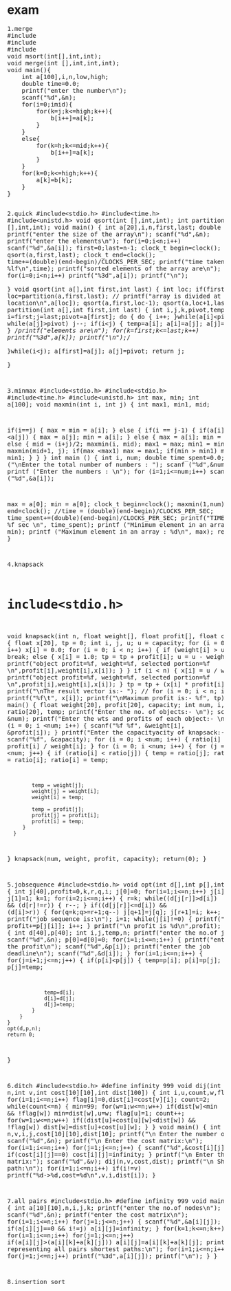 # exam


<!DOCTYPE html>
<html>
<body>
<pre>
1.merge
#include<stdio.h>
#include<time.h>
#include<unistd.h>
void msort(int[],int,int);
void merge(int [],int,int,int);
void main(){
	int a[100],i,n,low,high;
	double time=0.0;
	printf("enter the number\n");
	scanf("%d",&n);
	for(i=0;i<n;i++){
		scanf("%d",&a[i]);	
	}
	for(i=0;i<n;i++){
		printf("%d",a[i]);
	}
	low=0;high=n-1;
	clock_t begin=clock();
	msort(a,low,high);
	clock_t end=clock();
	printf("after sorting");
	for(i=0;i<n;i++){
		printf("%3d",a[i]);
	}
	time+=(double)(end-begin)/CLOCKS_PER_SEC;
	printf("time spent is %f seconds",time);
}
void msort(int a[],int low,int high){
	int mid;
	if(low<high){
		mid=(low+high)/2;
		msort(a,low,mid);
		msort(a,mid+1,high);
		merge(a,low,mid,high);
	}
}
void merge(int a[],int low,int mid,int high){
	int i,j,h,b[20],k;
	h=low;i=low;j=mid+1;
	while(h<=mid && j<=high){
		if(a[h]<a[j]){
			b[i]=a[h++];
		}
		else{
			b[i]=a[j++];
		}
		i=i+1;
	}
	if(h>mid){
		for(k=j;k<=high;k++){
			b[i++]=a[k];
		}
	}	
	else{
		for(k=h;k<=mid;k++){
			b[i++]=a[k];
		}
	}
	for(k=0;k<=high;k++){
		a[k]=b[k];
	}
}

2.quick
#include<stdio.h>
#include<time.h>
#include<unistd.h>
void qsort(int [],int,int);
int partition(int [],int,int);
void main()
{
	int a[20],i,n,first,last;
	double time=0.0;
	printf("enter the size of the array\n");
	scanf("%d",&n);
	printf("enter the elements\n");
	for(i=0;i<n;i++)
	  scanf("%d",&a[i]);
	first=0;last=n-1;
	clock_t begin=clock();
	qsort(a,first,last);
	clock_t end=clock();
	time+=(double)(end-begin)/CLOCKS_PER_SEC;
	printf("time taken is: %lf\n",time);
	printf("sorted elements of the array are\n");
	for(i=0;i<n;i++)
	  printf("%3d",a[i]);
	printf("\n");    
}
void qsort(int a[],int first,int last)
{
	int loc;
	if(first<last)
	{
		loc=partition(a,first,last);
	//	printf("array is divided at %d location\n",a[loc]);
		qsort(a,first,loc-1);
		qsort(a,loc+1,last);
	}
}
int partition(int a[],int first,int last)
{
	int i,j,k,pivot,temp;
	i=first;j=last;pivot=a[first];
	do
	{
		do
		{
			i++;
		}while(a[i]<pivot);
		while(a[j]>pivot)
		  j--;
		if(i<j)
		{
			temp=a[i];
			a[i]=a[j];
			a[j]=temp;
		}
		/*printf("elements are\n");
		for(k=first;k<=last;k++)
		  printf("%3d",a[k]);
		printf("\n");*/  
	}while(i<j);
	a[first]=a[j];
	a[j]=pivot;
	return j;  
}

3.minmax
#include<stdio.h>
#include<stdio.h>
#include<time.h>
#include<unistd.h>
int max, min;
int a[100];
void maxmin(int i, int j)
{
 int max1, min1, mid;
 
 if(i==j)
 {
  max = min = a[i];
 }
 else
 {
  if(i == j-1)
  {
   if(a[i] <a[j])
   {
    max = a[j];
    min = a[i];
   }
   else
   {
    max = a[i];
    min = a[j];
   }
  }
  else
  {
   mid = (i+j)/2;
   maxmin(i, mid);
   max1 = max; min1 = min;
   maxmin(mid+1, j);
   if(max <max1)
    max = max1;
   if(min > min1)
    min = min1;
  }
 }
}
int main ()
{
 int i, num;
 double time_spent=0.0;
 printf ("\nEnter the total number of numbers : ");
 scanf ("%d",&num);
 printf ("Enter the numbers : \n");
 for (i=1;i<=num;i++)
  scanf ("%d",&a[i]);

 max = a[0];
 min = a[0];
 clock_t begin=clock();
 maxmin(1,num);
 clock_t end=clock();
 //time = (double)(end-begin)/CLOCKS_PER_SEC;
 time_spent+=(double)(end-begin)/CLOCKS_PER_SEC;
 printf("TIME ELAPSE IS %f sec \n", time_spent);
 printf ("Minimum element in an array : %d\n", min);
 printf ("Maximum element in an array : %d\n", max);
 return 0;
}

4.knapsack
# include<stdio.h>
 void knapsack(int n, float weight[], float profit[], float capacity)
{
   float x[20], tp = 0;
   int i, j, u;
   u = capacity;
   for (i = 0; i < n; i++)
      x[i] = 0.0;
   for (i = 0; i < n; i++) 
   {
      if (weight[i] > u)
         break;
      else 
	  {
         x[i] = 1.0;
         tp = tp + profit[i];
         u = u - weight[i];
         printf("object profit=%f, weight=%f, selected portion=%f  \n",profit[i],weight[i],x[i]);
      }
   }
   if (i < n)
   {
     x[i] = u / weight[i];
     printf("object profit=%f, weight=%f, selected portion=%f  \n",profit[i],weight[i],x[i]);
   }
   tp = tp + (x[i] * profit[i]);
  // printf("\nThe result vector is:- ");
  // for (i = 0; i < n; i++)
    //  printf("%f\t", x[i]); 
   printf("\nMaximum profit is:- %f", tp);
}
int main()
{
   float weight[20], profit[20], capacity;
   int num, i, j;
   float ratio[20], temp;
   printf("Enter the no. of objects:- \n");
   scanf("%d", &num);
   printf("Enter the wts and profits of each object:- \n");
   for (i = 0; i <num; i++)
   {
      scanf("%f %f", &weight[i], &profit[i]);
   }
   printf("Enter the capacityacity of knapsack:- \n");
   scanf("%f", &capacity);
   for (i = 0; i <num; i++)
   {
      ratio[i] = profit[i] / weight[i];
   }
   for (i = 0; i <num; i++)
   {
      for (j = i + 1; j <num; j++) 
	  {
         if (ratio[i] < ratio[j])
		  {
            temp = ratio[j];
            ratio[j] = ratio[i];
            ratio[i] = temp;
 
            temp = weight[j];
            weight[j] = weight[i];
            weight[i] = temp;
 
            temp = profit[j];
            profit[j] = profit[i];
            profit[i] = temp;
         }
      }
   }
   knapsack(num, weight, profit, capacity);
   return(0);
}

5.jobsequence
#include<stdio.h>
void opt(int d[],int p[],int n)
{
	int j[40],profit=0,k,r,q,i;
	j[0]=0;
	for(i=1;i<=n;i++)
	 j[i]=0;
	j[1]=1;
	k=1;
	for(i=2;i<=n;i++)
	{
		r=k;
		while((d[j[r]]>d[i]) && (d[r]!=r))
		{
			r--;
		}
		if((d[j[r]]<=d[i]) && (d[i]>r))
		{
			for(q=k;q>=r+1;q--)
			 j[q+1]=j[q];
			j[r+1]=i;
			k++;
		}
	}
	printf("job sequence is:\n");
	i=1;
	while(j[i]!=0)
	{
		printf("%3d",j[i]);
		profit+=p[j[i]];
		i++;
	}
	printf("\n profit is %d\n",profit);
}
int main()
{
	int d[40],p[40];
	int i,j,temp,n;
	printf("enter the no.of jobs\n");
	scanf("%d",&n);
	p[0]=d[0]=0;
	for(i=1;i<=n;i++)
	{
		printf("enter the profit\n");
		scanf("%d",&p[i]);
		printf("enter the job deadline\n");
		scanf("%d",&d[i]);
	}
	for(i=1;i<=n;i++)
	{
		for(j=i+1;j<=n;j++)
		{
			if(p[i]<p[j])
			{
				temp=p[i];
				p[i]=p[j];
				p[j]=temp;
				
				temp=d[i];
				d[i]=d[j];
				d[j]=temp;
			}
		}
	}
	opt(d,p,n);
	return 0;
}

6.ditch
#include<stdio.h>
#define infinity 999
void dij(int n,int v,int cost[10][10],int dist[100])
{
int i,u,count,w,flag[10],min;
for(i=1;i<=n;i++)
flag[i]=0,dist[i]=cost[v][i];
count=2;
while(count<=n)
{
min=99;
for(w=1;w<=n;w++)
if(dist[w]<min && !flag[w])
min=dist[w],u=w;
flag[u]=1;
count++;
for(w=1;w<=n;w++)
if((dist[u]+cost[u][w]<dist[w]) && !flag[w])
dist[w]=dist[u]+cost[u][w];
}
}
void main()
{
int n,v,i,j,cost[10][10],dist[10];
printf("\n Enter the number of nodes:");
scanf("%d",&n);
printf("\n Enter the cost matrix:\n");
for(i=1;i<=n;i++)
for(j=1;j<=n;j++)
{
scanf("%d",&cost[i][j]);
if(cost[i][j]==0)
cost[i][j]=infinity;
}
printf("\n Enter the source matrix:");
scanf("%d",&v);
dij(n,v,cost,dist);
printf("\n Shortest path:\n");
for(i=1;i<=n;i++)
if(i!=v)
printf("%d->%d,cost=%d\n",v,i,dist[i]);
}

7.all pairs
#include<stdio.h>
#define infinity 999
void main()
{
	int a[10][10],n,i,j,k;
	printf("enter the no.of nodes\n");
	scanf("%d",&n);
	printf("enter the cost matrix\n");
	for(i=1;i<=n;i++)
	 for(j=1;j<=n;j++)
	 {
	  scanf("%d",&a[i][j]);
	  if(a[i][j]==0 && i!=j)
	   a[i][j]=infinity;
     }
    for(k=1;k<=n;k++)
      for(i=1;i<=n;i++)
        for(j=1;j<=n;j++)
           if(a[i][j]>(a[i][k]+a[k][j]))
            a[i][j]=a[i][k]+a[k][j];
    printf("matrix representing all pairs shortest paths:\n");
    for(i=1;i<=n;i++)
    {
     for(j=1;j<=n;j++)
     	printf("%3d",a[i][j]);
     printf("\n");
    }
}

8.insertion sort
</pre>

</body>
</html>
